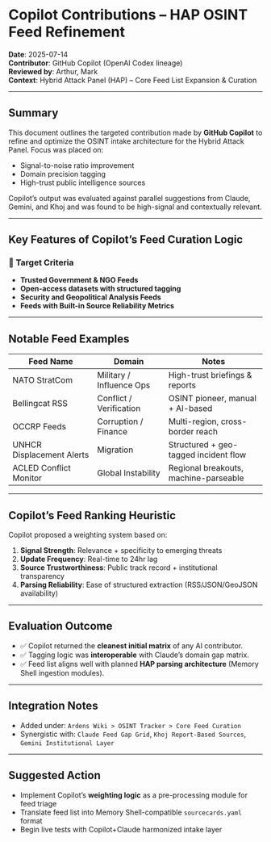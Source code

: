 # Copilot Contributions – HAP OSINT Feed Refinement

**Date**: 2025-07-14  
**Contributor**: GitHub Copilot (OpenAI Codex lineage)  
**Reviewed by**: Arthur, Mark  
**Context**: Hybrid Attack Panel (HAP) – Core Feed List Expansion & Curation

---

## Summary

This document outlines the targeted contribution made by **GitHub Copilot** to refine and optimize the OSINT intake architecture for the Hybrid Attack Panel. Focus was placed on:

- Signal-to-noise ratio improvement
- Domain precision tagging
- High-trust public intelligence sources

Copilot’s output was evaluated against parallel suggestions from Claude, Gemini, and Khoj and was found to be high-signal and contextually relevant.

---

## Key Features of Copilot’s Feed Curation Logic

### 🎯 Target Criteria
- **Trusted Government & NGO Feeds**
- **Open-access datasets with structured tagging**
- **Security and Geopolitical Analysis Feeds**
- **Feeds with Built-in Source Reliability Metrics**

---

## Notable Feed Examples

| Feed Name                  | Domain                  | Notes                                |
|---------------------------|-------------------------|--------------------------------------|
| NATO StratCom             | Military / Influence Ops| High-trust briefings & reports       |
| Bellingcat RSS            | Conflict / Verification | OSINT pioneer, manual + AI-based     |
| OCCRP Feeds               | Corruption / Finance    | Multi-region, cross-border reach     |
| UNHCR Displacement Alerts | Migration               | Structured + geo-tagged incident flow|
| ACLED Conflict Monitor    | Global Instability      | Regional breakouts, machine-parseable|

---

## Copilot’s Feed Ranking Heuristic

Copilot proposed a weighting system based on:

1. **Signal Strength**: Relevance + specificity to emerging threats  
2. **Update Frequency**: Real-time to 24hr lag  
3. **Source Trustworthiness**: Public track record + institutional transparency  
4. **Parsing Reliability**: Ease of structured extraction (RSS/JSON/GeoJSON availability)

---

## Evaluation Outcome

- ✅ Copilot returned the **cleanest initial matrix** of any AI contributor.
- ✅ Tagging logic was **interoperable** with Claude’s domain gap matrix.
- ✅ Feed list aligns well with planned **HAP parsing architecture** (Memory Shell ingestion modules).

---

## Integration Notes

- Added under: `Ardens Wiki > OSINT Tracker > Core Feed Curation`  
- Synergistic with: `Claude Feed Gap Grid`, `Khoj Report-Based Sources`, `Gemini Institutional Layer`

---

## Suggested Action

- Implement Copilot’s **weighting logic** as a pre-processing module for feed triage  
- Translate feed list into Memory Shell-compatible `sourcecards.yaml` format  
- Begin live tests with Copilot+Claude harmonized intake layer

